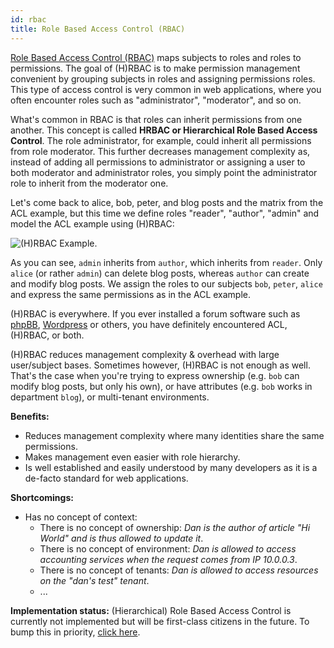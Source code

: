 ```yaml
---
id: rbac
title: Role Based Access Control (RBAC)
---
```


[Role Based Access Control (RBAC)](https://en.wikipedia.org/wiki/Role-based_access_control) maps subjects to roles
and roles to permissions. The goal of (H)RBAC is to make permission management convenient by grouping subjects
in roles and assigning permissions roles. This type of access control is very common in web applications, where you often
encounter roles such as "administrator", "moderator", and so on.

What's common in RBAC is that roles can inherit permissions from one another. This concept is called **HRBAC or
Hierarchical Role Based Access Control**. The role administrator, for example, could inherit all permissions from role
moderator. This further decreases management complexity as, instead of adding all permissions to administrator or
assigning a user to both moderator and administrator roles, you simply point the administrator role to inherit
from the moderator one.

Let's come back to alice, bob, peter, and blog posts and the matrix from the ACL example, but this time we define
roles "reader", "author", "admin" and model the ACL example using (H)RBAC:

![(H)RBAC Example](../images/rbac.png).

As you can see, `admin` inherits from `author`, which inherits from `reader`. Only `alice` (or rather `admin`) can delete blog posts,
whereas `author` can create and modify blog posts. We assign the roles to our subjects `bob`, `peter`, `alice` and
express the same permissions as in the ACL example.

(H)RBAC is everywhere. If you ever installed a forum software such as [phpBB](https://www.phpbb.com/support/docs/en/3.1/ug/adminguide/permissions_roles/),
[Wordpress](https://codex.wordpress.org/Roles_and_Capabilities) or others, you have definitely encountered ACL, (H)RBAC, or both.

(H)RBAC reduces management complexity & overhead with large user/subject bases. Sometimes however, (H)RBAC is not enough as well.
That's the case when you're trying to express ownership (e.g. `bob` can modify blog posts, but only his own), or
have attributes (e.g. `bob` works in department `blog`), or multi-tenant environments.

**Benefits:**
* Reduces management complexity where many identities share the same permissions.
* Makes management even easier with role hierarchy.
* Is well established and easily understood by many developers as it is a de-facto standard for web applications.

**Shortcomings:**
* Has no concept of context:
  * There is no concept of ownership: *Dan is the author of article "Hi World" and is thus allowed to update it*.
  * There is no concept of environment: *Dan is allowed to access accounting services when the request comes from IP 10.0.0.3*.
  * There is no concept of tenants: *Dan is allowed to access resources on the "dan's test" tenant*.
  * ...

**Implementation status:** (Hierarchical) Role Based Access Control is currently not implemented but will be first-class citizens in the future.
To bump this in priority, [click here](https://github.com/ory/keto/issues/60).
